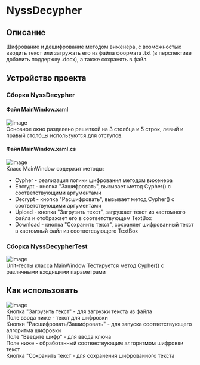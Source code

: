 # NyssDecypher
## Описание
Шифрование и дешифрование методом виженера, с возможностью вводить текст или загружать его из файла фоормата .txt (в перспективе добавить поддержку .docx), а также сохранять в файл.
## Устройство проекта
### Сборка NyssDecypher
#### Файл MainWindow.xaml
![image](https://user-images.githubusercontent.com/94297614/165263899-a755bb64-372f-49d5-8f1c-66743b2673c9.png)  
Основное окно разделено решеткой на 3 столбца и 5 строк, левый и правый столбцы используются для отступов.
#### Файл MainWindow.xaml.cs
![image](https://user-images.githubusercontent.com/94297614/165266522-00c5e60f-b4e7-4f7f-af2e-d53ac38733c6.png)  
Класс MainWindow содержит методы:
- Cypher - реализация логики шифрования методом виженера
- Encrypt - кнопка "Зашифровать", вызывает метод Cypher() с соответствующими аргументами
- Decrypt - кнопка "Расшифровать", вызывает метод Cypher() с соответствующими аргументами
- Upload - кнопка "Загрузить текст", загружает текст из кастомного файла и отображает его в соответствующем TextBox
- Download - кнопка "Сохранить текст", сохраняет шифрованный текст в кастомный файл из соответсвующего TextBox
### Сборка NyssDecypherTest
![image](https://user-images.githubusercontent.com/94297614/165269397-8479e0fd-60e6-4dc3-a4fc-8a9f5534a2dd.png)  
Unit-тесты класса MainWindow
Тестируется метод Cypher() с различными входящими параметрами
## Как использовать
![image](https://user-images.githubusercontent.com/94297614/165258773-8f3ab02d-a1e4-46cb-ba81-7c3e24d91248.png)  
Кнопка "Загрузить текст" - для загрузки текста из файла  
Поле ввода ниже - текст для шифровки  
Кнопки "Расшифровать/Зашифровать" - для запуска соответствующего алгоритма шифровки  
Поле "Введите шифр" - для ввода ключа  
Поле ниже - обработанный соотвествующим алгоритмом шифровки текст  
Кнопка "Сохранить текст - для сохранения шифрованного текста  
